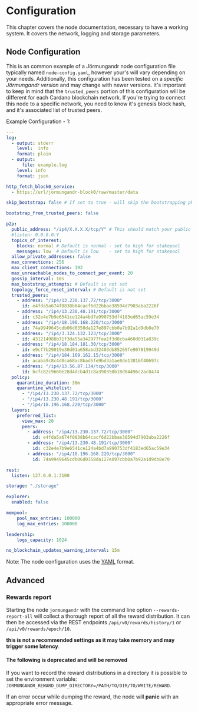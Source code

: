 # Configuration

This chapter covers the node documentation, necessary to have a working system.
It covers the network, logging and storage parameters.

## Node Configuration

This is an common example of a Jörmungandr node configuration file typically named `node-config.yaml`, however your's will vary depending on your needs.
Additionally, this configuration has been tested on a *specific Jörmungandr version* and may change with newer versions.
It's important to keep in mind that the `trusted_peers` portion of this configuration will be different for each Cardano blockchain network.
If you're trying to connect this node to a specific network, you need to know it's genesis block hash, and it's associated list of trusted peers.

Example Configuration - 1:

```YAML
---
log:
  - output: stderr
    level:  info
    format: plain
  - output:
      file: example.log
    level: info
    format: json

http_fetch_block0_service:
  - https://url/jormungandr-block0/raw/master/data

skip_bootstrap: false # If set to true - will skip the bootstrapping phase

bootstrap_from_trusted_peers: false

p2p:
  public_address: "/ip4/X.X.X.X/tcp/Y" # This should match your public IP address (X) and port number (Y)
  #listen: 0.0.0.0:Y
  topics_of_interest:
    blocks: normal # Default is normal - set to high for stakepool
    messages: low  # Default is low    - set to high for stakepool
  allow_private_addresses: false
  max_connections: 256
  max_client_connections: 192
  max_unreachable_nodes_to_connect_per_event: 20
  gossip_interval: 10s
  max_bootstrap_attempts: # Default is not set
  topology_force_reset_interval: # Default is not set
  trusted_peers:
    - address: "/ip4/13.230.137.72/tcp/3000"
      id: e4fda5a674f0838b64cacf6d22bbae38594d7903aba2226f
    - address: "/ip4/13.230.48.191/tcp/3000"
      id: c32e4e7b9e6541ce124a4bd7a990753df4183ed65ac59e34
    - address: "/ip4/18.196.168.220/tcp/3000"
      id: 74a9949645cdb06d0358da127e897cbb0a7b92a1d9db8e70
    - address: "/ip4/3.124.132.123/tcp/3000"
      id: 431214988b71f3da55a342977fea1f3d8cba460d031a839c
    - address: "/ip4/18.184.181.30/tcp/3000"
      id: e9cf7b29019e30d01a658abd32403db85269fe907819949d
    - address: "/ip4/184.169.162.15/tcp/3000"
      id: acaba9c8c4d8ca68ac8bad5fe9bd3a1ae8de13816f40697c
    - address: "/ip4/13.56.87.134/tcp/3000"
      id: bcfc82c9660e28d4dcb4d1c8a390350b18d04496c2ac8474
  policy:
    quarantine_duration: 30m
    quarantine_whitelist:
      - "/ip4/13.230.137.72/tcp/3000"
      - "/ip4/13.230.48.191/tcp/3000"
      - "/ip4/18.196.168.220/tcp/3000"
  layers:
    preferred_list:
      view_max: 20
      peers:
        - address: "/ip4/13.230.137.72/tcp/3000"
          id: e4fda5a674f0838b64cacf6d22bbae38594d7903aba2226f
        - address: "/ip4/13.230.48.191/tcp/3000"
          id: c32e4e7b9e6541ce124a4bd7a990753df4183ed65ac59e34
        - address: "/ip4/18.196.168.220/tcp/3000"
          id: 74a9949645cdb06d0358da127e897cbb0a7b92a1d9db8e70

rest:
  listen: 127.0.0.1:3100

storage: "./storage"

explorer:
  enabled: false

mempool:
    pool_max_entries: 100000
    log_max_entries: 100000

leadership:
    logs_capacity: 1024

no_blockchain_updates_warning_interval: 15m

```

Note:
  The node configuration uses the [YAML](https://en.wikipedia.org/wiki/YAML) format.

## Advanced

### Rewards report

Starting the node `jormungandr` with the command line option `--rewards-report-all` will
collect a thorough report of all the reward distribution. It can then be accessed via the
REST endpoints `/api/v0/rewards/history/1` or `/api/v0/rewards/epoch/10`.

**this is not a recommended settings as it may take memory and may trigger some latency**.

#### The following is deprecated and will be removed

If you want to record the reward distributions in a directory it is possible to set
the environment variable: `JORMUNGANDR_REWARD_DUMP_DIRECTORY=/PATH/TO/DIR/TO/WRITE/REWARD`.

If an error occur while dumping the reward, the node will **panic** with an appropriate
error message.
